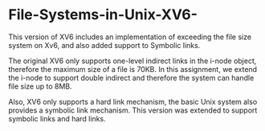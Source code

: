 ﻿# File-Systems-in-Unix-XV6-

This version of XV6 includes an implementation of exceeding the file size system on Xv6, and also added support to Symbolic links.

The original XV6 only supports one-level indirect links in the i-node object, therefore the maximum size of a file is 70KB.
In this assignment, we extend the i-node to support double indirect and therefore the system can handle file size up to 8MB.

Also, XV6 only supports a hard link mechanism, the basic Unix system also provides a symbolic link mechanism. This version was extended to support symbolic links and hard links.
